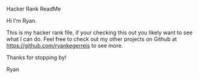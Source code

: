 Hacker Rank ReadMe

Hi I'm Ryan.

This is my hacker rank file, if your checking this out you likely want to see what I can do. Feel free to check out my other projects on Github at https://github.com/ryankegerreis to see more.

Thanks for stopping by!

Ryan